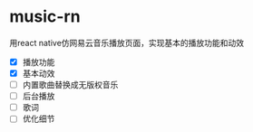 # music-rn
用react native仿网易云音乐播放页面，实现基本的播放功能和动效
- [x] 播放功能
- [x] 基本动效
- [ ] 内置歌曲替换成无版权音乐
- [ ] 后台播放
- [ ] 歌词
- [ ] 优化细节
